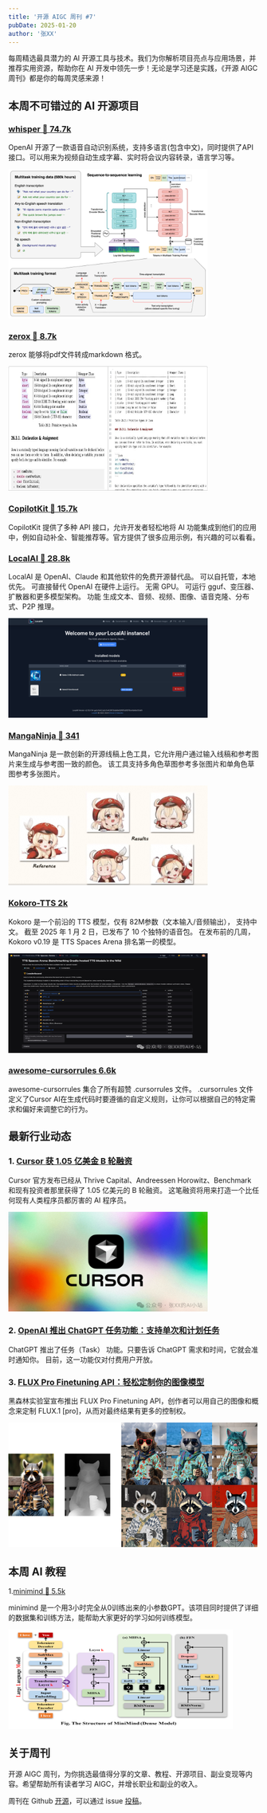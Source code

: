 ```yaml
---
title: '开源 AIGC 周刊 #7'
pubDate: 2025-01-20
author: '张XX'
---
```


每周精选最具潜力的 AI 开源工具与技术。我们为你解析项目亮点与应用场景，并推荐实用资源，帮助你在 AI 开发中领先一步！无论是学习还是实践，《开源 AIGC 周刊》都是你的每周灵感来源！

## 本周不可错过的 AI 开源项目

### [whisper 🌟 74.7k](https://github.com/openai/whisper?tab=readme-ov-file)

OpenAI 开源了一款语音自动识别系统，支持多语言(包含中文)，同时提供了API接口。可以用来为视频自动生成字幕、实时将会议内容转录，语言学习等。


<img src="image.png" style="width:400px; height:300px;"/>

### [zerox 🌟 8.7k](https://github.com/getomni-ai/zerox?tab=readme-ov-file)

zerox 能够将pdf文件转成markdown 格式。

<img src="image-1.png" style="width:400px; height:250px;"/>

### [CopilotKit 🌟 15.7k](https://github.com/CopilotKit/CopilotKit)

CopilotKit 提供了多种 API 接口，允许开发者轻松地将 AI 功能集成到他们的应用中，例如自动补全、智能推荐等。官方提供了很多应用示例，有兴趣的可以看看。


### [LocalAI 🌟 28.8k](https://github.com/mudler/LocalAI)

LocalAI 是 OpenAI、Claude 和其他软件的免费开源替代品。 可以自托管，本地优先。 可直接替代 OpenAI 在硬件上运行。 无需 GPU。 可运行 gguf、变压器、扩散器和更多模型架构。 功能 生成文本、音频、视频、图像、语音克隆、分布式、P2P 推理。


<img src="image-2.png" style="width:400px; height:200px;"/>

### [MangaNinja 🌟 341](https://github.com/ali-vilab/MangaNinjia)

MangaNinja 是一款创新的开源线稿上色工具，它允许用户通过输入线稿和参考图片来生成与参考图一致的颜色。 该工具支持多角色草图参考多张图片和单角色草图参考多张图片。 


<img src="image-3.png" style="width:400px; height:200px;"/>

### [Kokoro-TTS  2k](https://huggingface.co/hexgrad/Kokoro-82M)

Kokoro 是一个前沿的 TTS 模型，仅有 82M参数（文本输入/音频输出）， 支持中文。 截至 2025 年 1 月 2 日，已发布了 10 个独特的语音包。 在发布前的几周，Kokoro v0.19 是 TTS Spaces Arena 排名第一的模型。 

<img src="image-4.png" style="width:400px; height:200px;"/>

### [awesome-cursorrules  6.6k](https://github.com/PatrickJS/awesome-cursorrules)

awesome-cursorrules 集合了所有超赞 .cursorrules 文件。 .cursorrules 文件定义了Cursor AI在生成代码时要遵循的自定义规则，让你可以根据自己的特定需求和偏好来调整它的行为。


## 最新行业动态

### 1. [Cursor 获 1.05 亿美金 B 轮融资](https://www.cursor.com/blog/series-b)

Cursor 官方发布已经从 Thrive Capital、Andreessen Horowitz、Benchmark 和现有投资者那里获得了 1.05 亿美元的 B 轮融资。 这笔融资将用来打造一个比任何现有人类程序员都厉害的 AI 程序员。

<img src="image-5.png" style="width:400px; height:200px;"/>

### 2. [OpenAI 推出 ChatGPT 任务功能：支持单次和计划任务](https://x.com/OpenAI/status/1879267274185756896?mx=27)

ChatGPT 推出了任务（Task） 功能。只要告诉 ChatGPT 需求和时间，它就会准时通知你。 目前，这一功能仅对付费用户开放。


### 3. [FLUX Pro Finetuning API：轻松定制你的图像模型](https://blackforestlabs.ai/announcing-the-flux-pro-finetuning-api/)

黑森林实验室宣布推出 FLUX Pro Finetuning API，创作者可以用自己的图像和概念来定制 FLUX.1 [pro]，从而对最终结果有更多的控制权。

<img src="image-6.png" style="width:500px; height:250px;"/>

## 本周 AI 教程

1.[minimind 🌟 5.5k](https://github.com/jingyaogong/minimind)

minimind 是一个用3小时完全从0训练出来的小参数GPT。该项目同时提供了详细的数据集和训练方法，能帮助大家更好的学习如何训练模型。


<img src="image-7.png" style="width:450px; height:200px;"/>

## 关于周刊

开源 AIGC 周刊，为你挑选最值得分享的文章、教程、开源项目、副业变现等内容。希望帮助所有读者学习 AIGC，并增长职业和副业的收入。

周刊在 Github [开源](https://github.com/YOYZHANG/open-source-ai-weekly)，可以通过 issue [投稿](https://github.com/YOYZHANG/open-source-ai-weekly/issues/new)。

